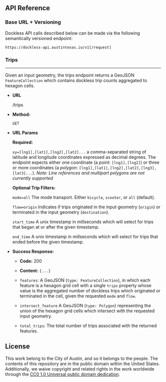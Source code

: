 ## API Reference

### Base URL + Versioning

Dockless API calls described below can be made via the following semantically versioned endpoint:

`https://dockless-api.austintexas.io/v1[/request]`

### Trips
----

Given an input geometry, the trips endpoint returns a GeoJSON `FeatureCollection` which contains dockless trip counts aggregated to hexagon cells.

* **URL**

  /trips

* **Method:**

  `GET`
  
*  **URL Params**

    **Required:**

    `xy=[lng1],[lat1],[lng2],[lat2]...` a comma-separated string of latitude and longitude coordinates expressed as decimal degrees. The endpoint expects either one coordinate (a *point*: `[lng1],[lng2]`) or three or more coordinates (a *polygon*: `[lng1],[lat1],[lng2],[lat2],[lng3],[lat3]...`).
    *Note: Line references and multipart polygons are not currently supported*

    **Optional Trip Filters:**

    `mode=all` The mode transport. Either `bicycle`, `scooter`, or `all` (default).

    `flow=origin` Indicates if trips originated in the input geometry (`origin`) or terminated in the input geometry (`destination`).

    `start_time` A unix timestamp in millseconds which will select for trips that began at or after the given timestamp.

    `end_time` A unix timestamp in millseconds which will select for trips that ended before the given timestamp.

* **Success Response:**

    * **Code:** 200

    * **Content:** `{...}`

    - `features`:
        A GeoJSON (`type: FeatureCollection`), in which each feature is a hexagon grid cell with a single `trips` property whose value is the aggregated number of dockless trips which originated or terminated in the cell, given the requested `mode` and `flow`.

    - `intersect_feature`
        A GeoJSON (`type: Polygon`) representing the union of the hexagon grid cells which intersect with the requested input geometry.

  - `total_trips`:
        The total number of trips associated with the returned features.
        
## License

This work belong to the City of Austin, and so it belongs to the people. The contents of this repository are in the public domain within the United States. Additionally, we waive copyright and related rights in the work worldwide through the [CC0 1.0 Universal public domain dedication](https://creativecommons.org/publicdomain/zero/1.0/).